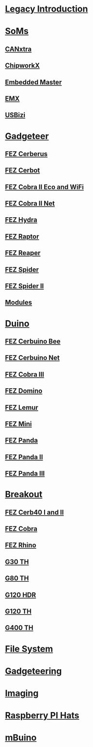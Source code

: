# [Legacy Introduction](intro.md)
# [SoMs](som.md)
## [CANxtra](../hardware/scm/canxtra.md)
## [ChipworkX](../hardware/ucm/chipworkx.md)
## [Embedded Master](../hardware/scm/embedded-master.md)
## [EMX](../hardware/scm/emx.md)
## [USBizi](../hardware/scm/usbizi.md)

# [Gadgeteer](../hardware/gadgeteer/intro.md)
## [FEZ Cerberus](../hardware/gadgeteer/fez-cerberus.md)
## [FEZ Cerbot](../hardware/gadgeteer/fez-cerbot.md)
## [FEZ Cobra II Eco and WiFi](../hardware/gadgeteer/fez-cobra-ii.md)
## [FEZ Cobra II Net](../hardware/gadgeteer/fez-cobra-ii-net.md)
## [FEZ Hydra](../hardware/gadgeteer/fez-hydra.md)
## [FEZ Raptor](../hardware/gadgeteer/fez-raptor.md)
## [FEZ Reaper](../hardware/gadgeteer/fez-reaper.md)
## [FEZ Spider](../hardware/gadgeteer/fez-spider.md)
## [FEZ Spider II](../hardware/gadgeteer/fez-spider-ii.md)
## [Modules](../hardware/gadgeteer/modules.md)

# [Duino](../hardware/duino/intro.md)
## [FEZ Cerbuino Bee](../hardware/duino/fez-cerbuino-bee.md)
## [FEZ Cerbuino Net](../hardware/duino/fez-cerbuino-net.md)
## [FEZ Cobra III](../hardware/duino/fez-cobra-iii.md)
## [FEZ Domino](../hardware/duino/fez-domino.md)
## [FEZ Lemur](../hardware/duino/fez-lemur.md)
## [FEZ Mini](../hardware/duino/fez-mini.md)
## [FEZ Panda](../hardware/duino/fez-panda.md)
## [FEZ Panda II](../hardware/duino/fez-panda-ii.md)
## [FEZ Panda III](../hardware/duino/fez-panda-iii.md)

# [Breakout](../hardware/breakout/intro.md)
## [FEZ Cerb40 I and II](../hardware/breakout/fez-cerb40.md)
## [FEZ Cobra](../hardware/breakout/fez-cobra.md)
## [FEZ Rhino](../hardware/breakout/fez-rhino.md)
## [G30 TH](../hardware/breakout/g30-th.md)
## [G80 TH](../hardware/breakout/g80-th.md)
## [G120 HDR](../hardware/breakout/g120-hdr.md)
## [G120 TH](../hardware/breakout/g120-th.md)
## [G400 TH](../hardware/breakout/g400-th.md)

# [File System](../hardware/filesystem.md)
# [Gadgeteering](../hardware/gadgeteering.md)
# [Imaging](../hardware/imaging.md)
# [Raspberry PI Hats](../hardware/raspberrypi-hats.md)
# [mBuino](../hardware/mbuino.md)
